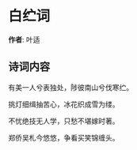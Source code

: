 # 白纻词

**作者**: 叶适

## 诗词内容

有美一人兮表独处，陟彼南山兮伐寒纻。

挑灯细缉抽苦心，冰花织成雪为缕。

不忧绝技无人学，只愁不堪嫁时著。

郑侨吴札今悠悠，争看买笑锦缠头。

